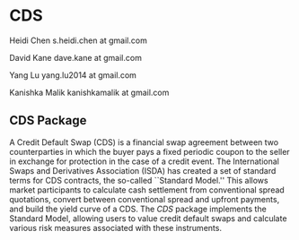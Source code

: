 CDS
========================================================
Heidi Chen 
s.heidi.chen at gmail.com

David Kane
dave.kane at gmail.com

Yang Lu 
yang.lu2014 at gmail.com

Kanishka Malik
kanishkamalik at gmail.com

CDS Package
--------------------------------------------------------
A Credit Default Swap (CDS) is a financial swap agreement between two
counterparties in which the buyer pays a fixed periodic coupon to the
seller in exchange for protection in the case of a credit event. The
International Swaps and Derivatives Association (ISDA) has created a
set of standard terms for CDS contracts, the so-called ``Standard
Model.'' This allows market participants to calculate cash settlement
from conventional spread quotations, convert between conventional
spread and upfront payments, and build the yield curve of a CDS. The
*CDS* package implements the Standard Model, allowing users to
value credit default swaps and calculate various risk measures
associated with these instruments.
